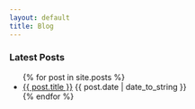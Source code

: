 ```yaml
---
layout: default
title: Blog
---
```

### Latest Posts

<ul>
  {% for post in site.posts %}
    <li>
      <a href="{{ post.url }}">{{ post.title }}</a> {{ post.date | date_to_string }}
    </li>
  {% endfor %}
</ul>
